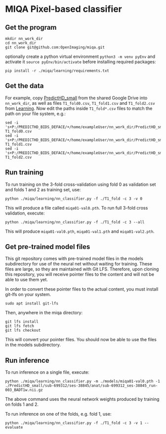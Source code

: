 # MIQA Pixel-based classifier

## Get the program
```shell
mkdir nn_work_dir
cd nn_work_dir
git clone git@github.com:OpenImaging/miqa.git
```
optionally create a python virtual environment
`python3 -m venv pyEnv` and activate it `source pyEnv/bin/activate` before installing required packages:
```shell
pip install -r ./miqa/learning/requirements.txt
```

## Get the data
For example, copy [PredictHD_small](https://drive.google.com/drive/u/1/folders/1SYY5LdKvU6fHgty1ynYXsVzqhGamsZmM) from the shared Google Drive into `nn_work_dir`, as well as files `T1_fold0.csv`, `T1_fold1.csv` and `T1_fold2.csv` from [Learning](https://drive.google.com/drive/u/1/folders/1uT24WMjZLt7IJWPXR-K7YYwiFUSomr_L).
Now edit the paths inside `T1_fold*.csv` files to match the path on your file system, e.g.:
```shell
sed -i 's+P:/PREDICTHD_BIDS_DEFACE/+/home/exampleUser/nn_work_dir/PredictHD_small/+g' T1_fold0.csv
sed -i 's+P:/PREDICTHD_BIDS_DEFACE/+/home/exampleUser/nn_work_dir/PredictHD_small/+g' T1_fold1.csv
sed -i 's+P:/PREDICTHD_BIDS_DEFACE/+/home/exampleUser/nn_work_dir/PredictHD_small/+g' T1_fold2.csv
```

## Run training
To run training on the 3-fold cross-validation using fold 0 as validation set and folds 1 and 2 as training set, use:
```shell
python ./miqa/learning/nn_classifier.py -f ./T1_fold -c 3 -v 0
```
This will produce a file called `miqa01-val0.pth`. To run full 3-fold cross validation, execute:
```shell
python ./miqa/learning/nn_classifier.py -f ./T1_fold -c 3 --all
```
This will produce `miqa01-val0.pth`, `miqa01-val1.pth` and `miqa01-val2.pth`.

## Get pre-trained model files
This git repository comes with pre-trained model files in the models subdirectory for use of the neural net without waiting for training. These files are large, so they are maintained with Git LFS. Therefore, upon cloning this repository, you will receive pointer files to the content and will not be able to use them yet.

In order to convert these pointer files to the actual content, you must install git-lfs on your system.

```shell
sudo apt install git-lfs
```

Then, anywhere in the miqa directory:

```shell
git lfs install
git lfs fetch
git lfs checkout
```

This will convert your pointer files. You should now be able to use the files in the models subdirectory.


## Run inference
To run inference on a single file, execute:
```shell
python ./miqa/learning/nn_classifier.py -m ./models/miqa01-val0.pth -1 ./PredictHD_small/sub-699312/ses-38845/anat/sub-699312_ses-38845_run-003_BADT1w.nii.gz
```
The above command uses the neural network weights produced by training on folds 1 and 2.

To run inference on one of the folds, e.g. fold 1, use:
```shell
python ./miqa/learning/nn_classifier.py -f ./T1_fold -c 3 -v 1 --evaluate
```
